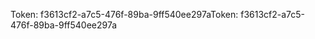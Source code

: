 <span data-ttu-id="c2471-101">Token: f3613cf2-a7c5-476f-89ba-9ff540ee297a</span><span class="sxs-lookup"><span data-stu-id="c2471-101">Token: f3613cf2-a7c5-476f-89ba-9ff540ee297a</span></span>